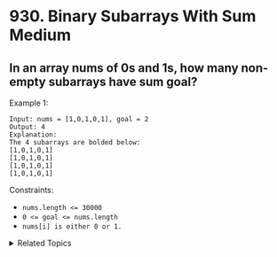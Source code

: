# 930. Binary Subarrays With Sum<br> Medium

## In an array nums of 0s and 1s, how many non-empty subarrays have sum goal?

 

Example 1:
```
Input: nums = [1,0,1,0,1], goal = 2
Output: 4
Explanation: 
The 4 subarrays are bolded below:
[1,0,1,0,1]
[1,0,1,0,1]
[1,0,1,0,1]
[1,0,1,0,1]
```

Constraints:

* `nums.length <= 30000`
* `0 <= goal <= nums.length`
* `nums[i] is either 0 or 1.`

<details>

<summary> Related Topics </summary>

* `Two Pointers` 
* `Hash Table`

</details>